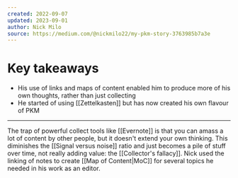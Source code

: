 ```yaml
---
created: 2022-09-07
updated: 2023-09-01
author: Nick Milo
source: https://medium.com/@nickmilo22/my-pkm-story-3763985b7a3e
---
```

# Key takeaways
* His use of links and maps of content enabled him to produce more of his own thoughts, rather than just collecting
* He started of using [[Zettelkasten]] but has now created his own flavour of PKM

---

The trap of powerful collect tools like [[Evernote]] is that you can amass a lot of content by other people, but it doesn't extend your own thinking. This diminishes the [[Signal versus noise]] ratio and just becomes a pile of stuff over time, not really adding value: the [[Collector's fallacy]]. Nick used the linking of notes to create [[Map of Content|MoC]] for several topics he needed in his work as an editor.